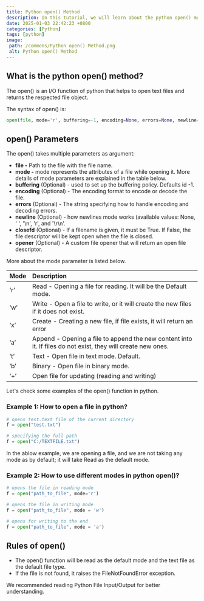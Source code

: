 ```yaml
---
title: Python open() Method
description: In this tutorial, we will learn about the python open() method and its uses.
date: 2025-01-03 22:42:23 +0800
categories: [Python]
tags: [python]
image:
 path: /commons/Python open() Method.png
 alt: Python open() Method
---
```


## What is the python open() method?

The open() is an I/O function of python that helps to open text files and returns the respected file object.

The syntax of open() is:

```python
open(file, mode='r', buffering=-1, encoding=None, errors=None, newline=None, closefd=True, opener=None)
```

## open() Parameters

The open() takes multiple parameters as argument:

* **file \-** Path to the file with the file name.  
* **mode \-** mode represents the attributes of a file while opening it. More details of mode parameters are explained in the table below.  
* **buffering** (Optional) \- used to set up the buffering policy. Defaults id \-1.  
* **encoding** (Optional) \- The encoding format to encode or decode the file.  
* **errors** (Optional) \- The string specifying how to handle encoding and decoding errors.  
* **newline** (Optional) \- how newlines mode works (available values: None, ' ', '\\n', 'r', and '\\r\\n'.  
* **closefd** (Optional) \- If a filename is given, it must be True. If False, the file descriptor will be kept open when the file is closed.  
* **opener** (Optional) \- A custom file opener that will return an open file descriptor.  
    
    
    
    
    
    
    
    
    
    
    
    
  


More about the mode parameter is listed below.

| Mode | Description |
| :---- | :---- |
| ‘r’ | Read \- Opening a file for reading. It will be the Default mode.  |
| ‘w’ | Write \- Open a file to write, or it will create the new files if it does not exist. |
| ‘x’ | Create \- Creating a new file, if file exists, it will return an error |
| ‘a’ | Append \- Opening a file to append the new content into it. If files do not exist, they will create new ones. |
| ‘t’ | Text \- Open file in text mode. Default. |
| ‘b’ | Binary \- Open file in binary mode. |
| ‘+’ | Open file for updating (reading and writing) |

Let's check some examples of the open() function in python.

### Example 1: How to open a file in python?

```python
# opens test.text file of the current directory
f = open("test.txt")

# specifying the full path
f = open("C:/TEXTFILE.txt")

```

In the ablow example, we are opening a file, and we are not taking any mode as by default; it will take Read as the default mode.

### Example 2: How to use different modes in python open()?

```python
# opens the file in reading mode
f = open("path_to_file", mode='r')

# opens the file in writing mode 
f = open("path_to_file", mode = 'w')

# opens for writing to the end 
f = open("path_to_file", mode = 'a')

```

## Rules of open()

* The open() function will be read as the default mode and the text file as the default file type.  
* If the file is not found, it raises the FileNotFoundError exception.

We recommended reading Python File Input/Output for better understanding.